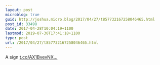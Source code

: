 ```yaml
---
layout: post
microblog: true
guid: http://joshua.micro.blog/2017/04/27/t857732167258046465.html
post_id: 33498
date: 2017-04-28T10:04:19+1100
lastmod: 2019-07-30T17:41:18+1100
type: post
url: /2017/04/27/t857732167258046465.html
---
```

A sign [t.co/AX1BvevNX...](https://t.co/AX1BvevNXf)

